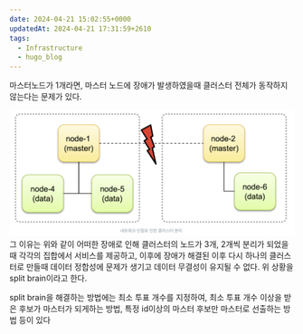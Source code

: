 ```yaml
---
date: 2024-04-21 15:02:55+0000
updatedAt: 2024-04-21 17:31:59+2610
tags:
  - Infrastructure
  - hugo_blog
---
```

마스터노드가 1개라면, 마스터 노드에 장애가 발생하였을때 클러스터 전체가 동작하지 않는다는 문제가 있다.

![Pasted image 20230928180134](real-resource-image/Pasted%20image%2020230928180134.png)
그 이유는 위와 같이 어떠한 장애로 인해 클러스터의 노드가 3개, 2개씩 분리가 되었을 때 각각의 집합에서 서비스를 제공하고, 이후에 장애가 해결된 이후 다시 하나의 클러스터로 만들때 데이터 정합성에 문제가 생기고 데이터 무결성이 유지될 수 없다.
위 상황을 split brain이라고 한다.

split brain을 해결하는 방법에는 최소 투표 개수를 지정하여, 최소 투표 개수 이상을 받은 후보가 마스터가 되게하는 방법, 특정 id이상의 마스터 후보만 마스터로 선출하는 방법 등이 있다